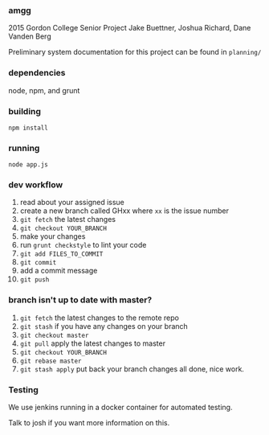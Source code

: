 ### amgg
2015 Gordon College Senior Project
Jake Buettner, Joshua Richard, Dane Vanden Berg

Preliminary system documentation for this project can be found in `planning/`

### dependencies
node, npm, and grunt

### building
`npm install`

### running
`node app.js`

### dev workflow
1. read about your assigned issue
2. create a new branch called GHxx where `xx` is the issue number
3. `git fetch` the latest changes
4. `git checkout YOUR_BRANCH`
5. make your changes
6. run `grunt checkstyle` to lint your code
7. `git add FILES_TO_COMMIT`
8. `git commit`
9. add a commit message
10. `git push`

### branch isn't up to date with master?
1. `git fetch` the latest changes to the remote repo
2. `git stash` if you have any changes on your branch
3. `git checkout master`
4. `git pull` apply the latest changes to master
5. `git checkout YOUR_BRANCH`
6. `git rebase master`
7. `git stash apply` put back your branch changes
all done, nice work.

### Testing
We use jenkins running in a docker container for automated testing.

Talk to josh if you want more information on this.
